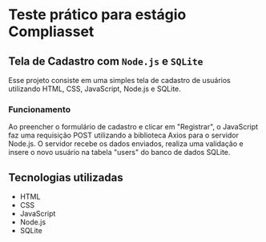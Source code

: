 # Teste prático para estágio Compliasset 

## Tela de Cadastro com `Node.js` e `SQLite`

Esse projeto consiste em uma simples tela de cadastro de usuários utilizando HTML, CSS, JavaScript, Node.js e SQLite.

### Funcionamento

Ao preencher o formulário de cadastro e clicar em "Registrar", o JavaScript faz uma requisição POST utilizando a biblioteca Axios para o servidor Node.js. O servidor recebe os dados enviados, realiza uma validação e insere o novo usuário na tabela "users" do banco de dados SQLite.

## Tecnologias utilizadas
- HTML
- CSS
- JavaScript
- Node.js
- SQLite